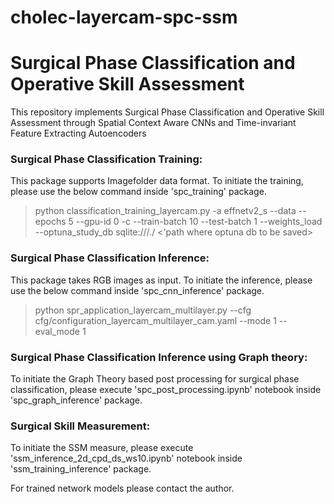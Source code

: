 # cholec-layercam-spc-ssm

# Surgical Phase Classification and Operative Skill Assessment

This repository implements Surgical Phase Classification and Operative Skill Assessment through Spatial Context Aware CNNs and Time-invariant Feature Extracting Autoencoders

### Surgical Phase Classification Training:

This package supports Imagefolder data format. To initiate the training, please use the below command inside 'spc_training' package.

 > python classification_training_layercam.py -a effnetv2_s --data <path to data> --epochs 5 --gpu-id 0 -c <path where checkpoints to be saved> --train-batch 10 --test-batch 1 --weights_load <path to pretrained weights> --optuna_study_db sqlite:///./ <'path where optuna db to be saved>
 
### Surgical Phase Classification Inference:

This package takes RGB images as input. To initiate the inference, please use the below command inside 'spc_cnn_inference' package.

 > python spr_application_layercam_multilayer.py --cfg cfg/configuration_layercam_multilayer_cam.yaml --mode 1 --eval_mode 1
 

### Surgical Phase Classification Inference using Graph theory:

To initiate the Graph Theory based post processing for surgical phase classification, please execute 'spc_post_processing.ipynb' notebook inside 'spc_graph_inference' package.


### Surgical Skill Measurement:

To initiate the SSM measure, please execute 'ssm_inference_2d_cpd_ds_ws10.ipynb' notebook inside 'ssm_training_inference' package.



For trained network models please contact the author.
